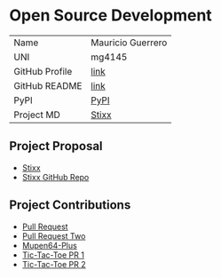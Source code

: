 # Open Source Development

|  |  |
|:--|:--|
|Name|Mauricio Guerrero|
|UNI| mg4145|
| GitHub Profile | [link](https://github.com/Mg4145) |
| GitHub README | [link](https://github.com/mg4145/mg4145/blob/main/README.md) |
| PyPI | [PyPI](https://pypi.org/user/phantom_magician/)|
| Project MD | [Stixx](https://github.com/Mg4145/stixx/blob/main/README.md)|

## Project Proposal

- [Stixx](../projects/python/stixx.md)
- [Stixx GitHub Repo](https://github.com/Mg4145/stixx)

## Project Contributions

- [Pull Request](https://github.com/mupen64plus/mupen64plus-ui-python/pull/215)
- [Pull Request Two](https://github.com/Thopterulu/website-update-checker/pull/2)
- [Mupen64-Plus](../projects/python/mupen64plus.md)
- [Tic-Tac-Toe PR 1](https://github.com/mariahrucker/Tic-Tac-Toe/pull/7)
- [Tic-Tac-Toe PR 2](https://github.com/mariahrucker/Tic-Tac-Toe/pull/8)
